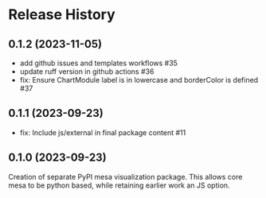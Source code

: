 # Release History

## 0.1.2 (2023-11-05)

* add github issues and templates workflows #35
* update ruff version in github actions #36
* fix: Ensure ChartModule label is in lowercase and borderColor is defined #37

## 0.1.1 (2023-09-23)

* fix: Include js/external in final package content #11

## 0.1.0 (2023-09-23)

Creation of separate PyPI mesa visualization package. This allows core mesa to be python based, while retaining earlier work an JS option. 
